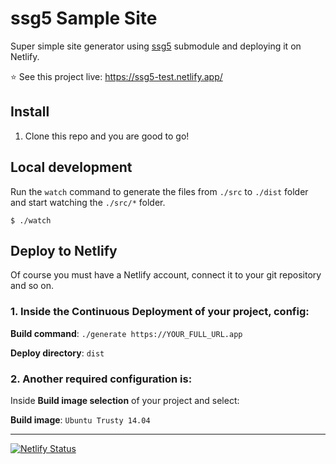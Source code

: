 # ssg5 Sample Site

Super simple site generator using [ssg5](https://github.com/nalmeida/ssg5) submodule and deploying it on Netlify.

⭐️ See this project live: https://ssg5-test.netlify.app/

## Install

1. Clone this repo and you are good to go!

## Local development

Run the `watch` command to generate the files from `./src` to `./dist` folder and start watching the `./src/*` folder.

```
$ ./watch
```

## Deploy to Netlify

Of course you must have a Netlify account, connect it to your git repository and so on.

### 1. Inside the **Continuous Deployment** of your project, config:

**Build command**: `./generate https://YOUR_FULL_URL.app`

**Deploy directory**: `dist`

### 2. Another required configuration is:

Inside **Build image selection** of your project and select:

**Build image**: `Ubuntu Trusty 14.04`

---

[![Netlify Status](https://api.netlify.com/api/v1/badges/effe723e-bb23-4e2f-baf6-1a615e3771f4/deploy-status)](https://app.netlify.com/sites/ssg5-test/deploys)